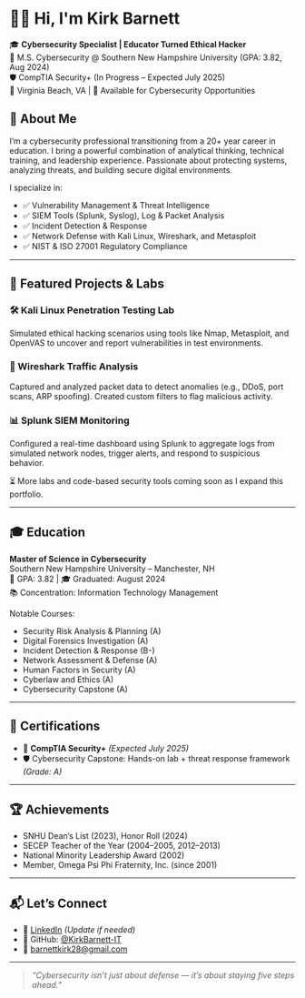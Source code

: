 # 👋🏾 Hi, I'm Kirk Barnett

🎓 **Cybersecurity Specialist | Educator Turned Ethical Hacker**  
🔐 M.S. Cybersecurity @ Southern New Hampshire University (GPA: 3.82, Aug 2024)  
🛡️ CompTIA Security+ (In Progress – Expected July 2025)  
📍 Virginia Beach, VA | 💼 Available for Cybersecurity Opportunities


## 🚀 About Me

I’m a cybersecurity professional transitioning from a 20+ year career in education. I bring a powerful combination of analytical thinking, technical training, and leadership experience. Passionate about protecting systems, analyzing threats, and building secure digital environments.

I specialize in:

- ✅ Vulnerability Management & Threat Intelligence  
- ✅ SIEM Tools (Splunk, Syslog), Log & Packet Analysis  
- ✅ Incident Detection & Response  
- ✅ Network Defense with Kali Linux, Wireshark, and Metasploit  
- ✅ NIST & ISO 27001 Regulatory Compliance  

---

## 🧪 Featured Projects & Labs

### 🛠️ Kali Linux Penetration Testing Lab  
Simulated ethical hacking scenarios using tools like Nmap, Metasploit, and OpenVAS to uncover and report vulnerabilities in test environments.

### 📡 Wireshark Traffic Analysis  
Captured and analyzed packet data to detect anomalies (e.g., DDoS, port scans, ARP spoofing). Created custom filters to flag malicious activity.

### 📊 Splunk SIEM Monitoring  
Configured a real-time dashboard using Splunk to aggregate logs from simulated network nodes, trigger alerts, and respond to suspicious behavior.

⏳ More labs and code-based security tools coming soon as I expand this portfolio.

---

## 🎓 Education

**Master of Science in Cybersecurity**  
Southern New Hampshire University – Manchester, NH  
📌 GPA: 3.82 | 🎓 Graduated: August 2024  
📚 Concentration: Information Technology Management  

Notable Courses:
- Security Risk Analysis & Planning (A)  
- Digital Forensics Investigation (A)  
- Incident Detection & Response (B-)  
- Network Assessment & Defense (A)  
- Human Factors in Security (A)  
- Cyberlaw and Ethics (A)  
- Cybersecurity Capstone (A)

---

## 📜 Certifications

- 🧩 **CompTIA Security+** *(Expected July 2025)*  
- 🛡️ Cybersecurity Capstone: Hands-on lab + threat response framework *(Grade: A)*

---

## 🏆 Achievements

- SNHU Dean’s List (2023), Honor Roll (2024)  
- SECEP Teacher of the Year (2004–2005, 2012–2013)  
- National Minority Leadership Award (2002)  
- Member, Omega Psi Phi Fraternity, Inc. (since 2001)

---

## 📬 Let’s Connect

- 💼 [LinkedIn](https://www.linkedin.com/in/kirkbarnett-cybersecurity) *(Update if needed)*  
- 🧰 GitHub: [@KirkBarnett-IT](https://github.com/KirkBarnett-IT)  
- 📧 barnettkirk28@gmail.com  

---

> _“Cybersecurity isn’t just about defense — it’s about staying five steps ahead.”_
